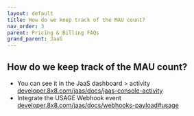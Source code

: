 ```yaml
---
layout: default
title: How do we keep track of the MAU count?
nav_order: 3
parent: Pricing & Billing FAQs
grand_parent: JaaS
---
```


## How do we keep track of the MAU count?

* You can see it in the JaaS dashboard > activity [developer.8x8.com/jaas/docs/jaas-console-activity](developer.8x8.com/jaas/docs/jaas-console-activity)
* Integrate the USAGE Webhook event [developer.8x8.com/jaas/docs/webhooks-payload#usage](developer.8x8.com/jaas/docs/webhooks-payload#usage)
